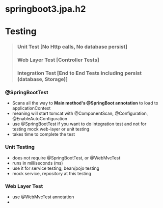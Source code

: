 # springboot3.jpa.h2

# Testing

>
> ### Unit Test [No Http calls, No database persist]
> ### Web Layer Test [Controller Tests]
> ### Integration Test [End to End Tests including persist (database, Storage)]

### @SpringBootTest

- Scans all the way to **Main method's @SpringBoot annotation** to load to applicationContext
- meaning will start tomcat with @ComponentScan, @Configuration, @EnableAutoConfiguration
- use @SpringBootTest if you want to do integration test and not for testing mock web-layer or unit testing
- takes time to complete the test

### Unit Testing

- does not require @SpringBootTest, or @WebMvcTest
- runs in milliseconds (ms)
- use it for service testing, bean/pojo testing
- mock service, repository at this testing

### Web Layer Test

- use @WebMvcTest annotation
- 